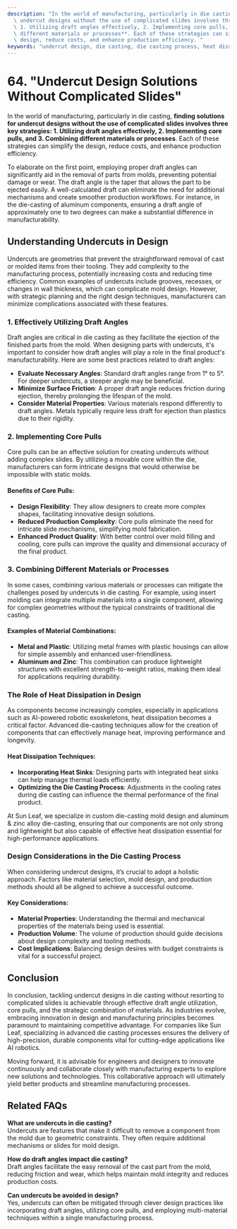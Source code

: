 ```yaml
---
description: "In the world of manufacturing, particularly in die casting, **finding solutions for\
  \ undercut designs without the use of complicated slides involves three key strategies:\
  \ 1. Utilizing draft angles effectively, 2. Implementing core pulls, and 3. Combining\
  \ different materials or processes**. Each of these strategies can simplify the\
  \ design, reduce costs, and enhance production efficiency. "
keywords: "undercut design, die casting, die casting process, heat dissipation efficiency"
---
```

# 64. "Undercut Design Solutions Without Complicated Slides"

In the world of manufacturing, particularly in die casting, **finding solutions for undercut designs without the use of complicated slides involves three key strategies: 1. Utilizing draft angles effectively, 2. Implementing core pulls, and 3. Combining different materials or processes**. Each of these strategies can simplify the design, reduce costs, and enhance production efficiency. 

To elaborate on the first point, employing proper draft angles can significantly aid in the removal of parts from molds, preventing potential damage or wear. The draft angle is the taper that allows the part to be ejected easily. A well-calculated draft can eliminate the need for additional mechanisms and create smoother production workflows. For instance, in the die-casting of aluminum components, ensuring a draft angle of approximately one to two degrees can make a substantial difference in manufacturability. 

## **Understanding Undercuts in Design**

Undercuts are geometries that prevent the straightforward removal of cast or molded items from their tooling. They add complexity to the manufacturing process, potentially increasing costs and reducing time efficiency. Common examples of undercuts include grooves, recesses, or changes in wall thickness, which can complicate mold design. However, with strategic planning and the right design techniques, manufacturers can minimize complications associated with these features.

### **1. Effectively Utilizing Draft Angles**

Draft angles are critical in die casting as they facilitate the ejection of the finished parts from the mold. When designing parts with undercuts, it's important to consider how draft angles will play a role in the final product's manufacturability. Here are some best practices related to draft angles:

- **Evaluate Necessary Angles**: Standard draft angles range from 1° to 5°. For deeper undercuts, a steeper angle may be beneficial.
- **Minimize Surface Friction**: A proper draft angle reduces friction during ejection, thereby prolonging the lifespan of the mold.
- **Consider Material Properties**: Various materials respond differently to draft angles. Metals typically require less draft for ejection than plastics due to their rigidity.

### **2. Implementing Core Pulls**

Core pulls can be an effective solution for creating undercuts without adding complex slides. By utilizing a movable core within the die, manufacturers can form intricate designs that would otherwise be impossible with static molds. 

#### **Benefits of Core Pulls:**

- **Design Flexibility**: They allow designers to create more complex shapes, facilitating innovative design solutions.
- **Reduced Production Complexity**: Core pulls eliminate the need for intricate slide mechanisms, simplifying mold fabrication.
- **Enhanced Product Quality**: With better control over mold filling and cooling, core pulls can improve the quality and dimensional accuracy of the final product.

### **3. Combining Different Materials or Processes**

In some cases, combining various materials or processes can mitigate the challenges posed by undercuts in die casting. For example, using insert molding can integrate multiple materials into a single component, allowing for complex geometries without the typical constraints of traditional die casting.

#### **Examples of Material Combinations:**

- **Metal and Plastic**: Utilizing metal frames with plastic housings can allow for simple assembly and enhanced user-friendliness.
- **Aluminum and Zinc**: This combination can produce lightweight structures with excellent strength-to-weight ratios, making them ideal for applications requiring durability.

### **The Role of Heat Dissipation in Design**

As components become increasingly complex, especially in applications such as AI-powered robotic exoskeletons, heat dissipation becomes a critical factor. Advanced die-casting techniques allow for the creation of components that can effectively manage heat, improving performance and longevity.

#### **Heat Dissipation Techniques:**

- **Incorporating Heat Sinks**: Designing parts with integrated heat sinks can help manage thermal loads efficiently.
- **Optimizing the Die Casting Process**: Adjustments in the cooling rates during die casting can influence the thermal performance of the final product.
  
At Sun Leaf, we specialize in custom die-casting mold design and aluminum & zinc alloy die-casting, ensuring that our components are not only strong and lightweight but also capable of effective heat dissipation essential for high-performance applications.

### **Design Considerations in the Die Casting Process**

When considering undercut designs, it’s crucial to adopt a holistic approach. Factors like material selection, mold design, and production methods should all be aligned to achieve a successful outcome.

#### **Key Considerations:**

- **Material Properties**: Understanding the thermal and mechanical properties of the materials being used is essential.
- **Production Volume**: The volume of production should guide decisions about design complexity and tooling methods.
- **Cost Implications**: Balancing design desires with budget constraints is vital for a successful project.

## **Conclusion**

In conclusion, tackling undercut designs in die casting without resorting to complicated slides is achievable through effective draft angle utilization, core pulls, and the strategic combination of materials. As industries evolve, embracing innovation in design and manufacturing principles becomes paramount to maintaining competitive advantage. For companies like Sun Leaf, specializing in advanced die casting processes ensures the delivery of high-precision, durable components vital for cutting-edge applications like AI robotics. 

Moving forward, it is advisable for engineers and designers to innovate continuously and collaborate closely with manufacturing experts to explore new solutions and technologies. This collaborative approach will ultimately yield better products and streamline manufacturing processes.

## **Related FAQs**

**What are undercuts in die casting?**  
Undercuts are features that make it difficult to remove a component from the mold due to geometric constraints. They often require additional mechanisms or slides for mold design.

**How do draft angles impact die casting?**  
Draft angles facilitate the easy removal of the cast part from the mold, reducing friction and wear, which helps maintain mold integrity and reduces production costs.

**Can undercuts be avoided in design?**  
Yes, undercuts can often be mitigated through clever design practices like incorporating draft angles, utilizing core pulls, and employing multi-material techniques within a single manufacturing process.
